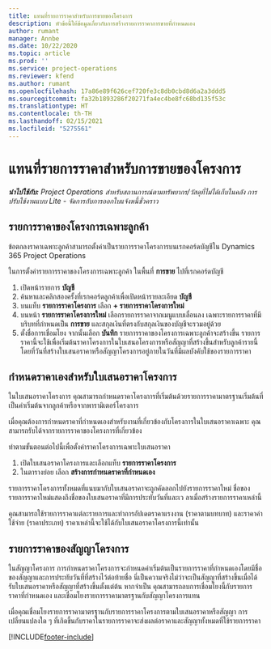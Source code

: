 ```yaml
---
title: แทนที่รายการราคาสำหรับการขายของโครงการ
description: หัวข้อนี้ให้ข้อมูลเกี่ยวกับการสร้างรายการราคาการขายที่กำหนดเอง
author: rumant
manager: Annbe
ms.date: 10/22/2020
ms.topic: article
ms.prod: ''
ms.service: project-operations
ms.reviewer: kfend
ms.author: rumant
ms.openlocfilehash: 17a86e89f626cef720fe3c8db0cbd8d6a2a3ddd5
ms.sourcegitcommit: fa32b1893286f20271fa4ec4be8fc68bd135f53c
ms.translationtype: HT
ms.contentlocale: th-TH
ms.lasthandoff: 02/15/2021
ms.locfileid: "5275561"
---
```

# <a name="override-project-sales-price-lists"></a>แทนที่รายการราคาสำหรับการขายของโครงการ

_**นำไปใช้กับ:** Project Operations สำหรับสถานการณ์ตามทรัพยากร/วัสดุที่ไม่ได้เก็บในคลัง การปรับใช้งานแบบ Lite - จัดการกับการออกใบแจ้งหนี้ชั่วคราว_

## <a name="customer-specific-project-price-lists"></a>รายการราคาของโครงการเฉพาะลูกค้า

ข้อตกลงราคาเฉพาะลูกค้าสามารถตั้งค่าเป็นรายการราคาโครงการบนเรกคอร์ดบัญชีใน Dynamics 365 Project Operations

ในการตั้งค่ารายการราคาของโครงการเฉพาะลูกค้า ในพื้นที่ **การขาย** ไปที่เรกคอร์ดบัญชี

1. เปิดหน้ารายการ **บัญชี**
2. ค้นหาและคลิกสองครั้งที่เรกคอร์ดลูกค้าเพื่อเปิดหน้ารายละเอียด **บัญชี**
3. บนแท็บ **รายการราคาโครงการ** เลือก **+ รายการราคาโครงการใหม่**
4. บนหน้า **รายการราคาโครงการใหม่** เลือกรายการราคาจากเมนูแบบเลื่อนลง เฉพาะรายการราคาที่มีบริบทที่กำหนดเป็น **การขาย** และสกุลเงินที่ตรงกับสกุลเงินของบัญชีจะรวมอยู่ด้วย
5. ตั้งชื่อการเชื่อมโยง จากนั้นเลือก **บันทึก** รายการราคาของโครงการเฉพาะลูกค้าจะสร้างขึ้น รายการราคานี้จะใช้เพื่อเริ่มต้นราคาโครงการในใบเสนอโครงการหรือสัญญาที่สร้างขึ้นสำหรับลูกค้ารายนี้ โดยที่วันที่สร้างใบเสนอราคาหรือสัญญาโครงการอยู่ภายในวันที่มีผลบังคับใช้ของรายการราคา

## <a name="custom-pricing-on-project-quotes"></a>กำหนดราคาเองสำหรับใบเสนอราคาโครงการ

ในใบเสนอราคาโครงการ คุณสามารถกำหนดราคาโครงการที่เริ่มต้นด้วยรายการราคามาตรฐานเริ่มต้นที่เป็นค่าเริ่มต้นจากลูกค้าหรือจากพารามิเตอร์โครงการ

เมื่อคุณต้องการกำหนดราคาที่กำหนดเองสำหรับงานที่เกี่ยวข้องกับโครงการในใบเสนอราคาเฉพาะ คุณสามารถรับได้จากรายการราคาของโครงการที่เกี่ยวข้อง

ทำตามขั้นตอนต่อไปนี้เพื่อตั้งค่าราคาโครงการเฉพาะใบเสนอราคา

1. เปิดใบเสนอราคาโครงการและเลือกแท็บ **รายการราคาโครงการ**
2. ในตารางย่อย เลือก **สร้างการกำหนดราคาที่กำหนดเอง**

รายการราคาโครงการทั้งหมดที่แนบมากับใบเสนอราคาจะถูกคัดลอกไปยังรายการราคาใหม่ ชื่อของรายการราคาใหม่แสดงถึงชื่อของใบเสนอราคาที่มีการประทับวันที่และเว ลาเมื่อสร้างรายการราคาเหล่านี้

คุณสามารถใช้รายการราคาแต่ละรายการและทำการอัปเดตราคาแรงงาน (ราคาตามบทบาท) และราคาค่าใช้จ่าย (ราคาประเภท) ราคาเหล่านี้จะใช้ได้กับใบเสนอราคาโครงการนี้เท่านั้น

## <a name="price-lists-on-a-project-contract"></a>รายการราคาของสัญญาโครงการ

ในสัญญาโครงการ การกำหนดราคาโครงการจะกำหนดค่าเริ่มต้นเป็นรายการราคาที่กำหนดเองโดยมีชื่อของสัญญาและการประทับวันที่ที่สร้างไว้ต่อท้ายชื่อ นี่เป็นความจริงไม่ว่าจะเป็นสัญญาที่สร้างขึ้นเมื่อได้รับใบเสนอราคาหรือสัญญาที่สร้างขึ้นตั้งแต่ต้น หากจำเป็น คุณสามารถลบการเชื่อมโยงนี้กับรายการราคาที่กำหนดเอง และเชื่อมโยงรายการราคามาตรฐานกับสัญญาโครงการแทน

เมื่อคุณเชื่อมโยงรายการราคามาตรฐานกับรายการราคาโครงการตามใบเสนอราคาหรือสัญญา การเปลี่ยนแปลงใด ๆ ที่เกิดขึ้นกับราคาในรายการราคาจะส่งผลต่อราคาและสัญญาทั้งหมดที่ใช้รายการราคา


[!INCLUDE[footer-include](../includes/footer-banner.md)]